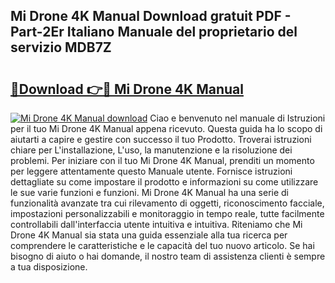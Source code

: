## Mi Drone 4K Manual Download gratuit PDF - Part-2Er Italiano Manuale del proprietario del servizio MDB7Z

# <h2><a href="http://dfc0jh.blite.top/?on=Mi+Drone+4K+Manual">🔗Download 👉🔴 Mi Drone 4K Manual</a></h2>

[![Mi Drone 4K Manual download](https://i.imgur.com/lujVjoI.png)](http://dfc0jh.blite.top/?on=Mi+Drone+4K+Manual)
Ciao e benvenuto nel manuale di Istruzioni per il tuo Mi Drone 4K Manual appena ricevuto. Questa guida ha lo scopo di aiutarti a capire e gestire con successo il tuo Prodotto. Troverai istruzioni chiare per L'installazione, L'uso, la manutenzione e la risoluzione dei problemi. Per iniziare con il tuo Mi Drone 4K Manual, prenditi un momento per leggere attentamente questo Manuale utente. Fornisce istruzioni dettagliate su come impostare il prodotto e informazioni su come utilizzare le sue varie funzioni e funzioni. Mi Drone 4K Manual ha una serie di funzionalità avanzate tra cui rilevamento di oggetti, riconoscimento facciale, impostazioni personalizzabili e monitoraggio in tempo reale, tutte facilmente controllabili dall'interfaccia utente intuitiva e intuitiva. Riteniamo che Mi Drone 4K Manual sia stata una guida essenziale alla tua ricerca per comprendere le caratteristiche e le capacità del tuo nuovo articolo. Se hai bisogno di aiuto o hai domande, il nostro team di assistenza clienti è sempre a tua disposizione.
